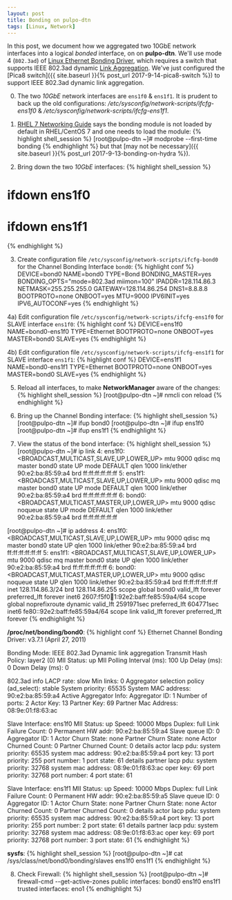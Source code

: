 ```yaml
---
layout: post
title: Bonding on pulpo-dtn
tags: [Linux, Network]
---
```


In this post, we document how we aggregated two 10GbE network interfaces into a logical *bonded* interface, on on **pulpo-dtn**.<!-- more --> We'll use mode 4 (`802.3ad`) of [Linux Ethernet Bonding Driver](https://www.kernel.org/doc/Documentation/networking/bonding.txt), which requires a switch that supports IEEE 802.3ad dynamic [Link Aggregation](https://en.wikipedia.org/wiki/Link_aggregation). We've just configured the [Pica8 switch]({{ site.baseurl }}{% post_url 2017-9-14-pica8-switch %}) to support IEEE 802.3ad dynamic link aggregation.

0) The two *10GbE* network interfaces are `ens1f0` & `ens1f1`. It is prudent to back up the old configurations: */etc/sysconfig/network-scripts/ifcfg-ens1f0* & */etc/sysconfig/network-scripts/ifcfg-ens1f1*.

1) [RHEL 7 Networking Guide](https://access.redhat.com/documentation/en-us/red_hat_enterprise_linux/7/html/networking_guide/sec-network_bonding_using_the_command_line_interface) says the bonding module is not loaded by default in RHEL/CentOS 7 and one needs to load the module:
{% highlight shell_session %}
[root@pulpo-dtn ~]# modprobe --first-time bonding
{% endhighlight %}
but that [may not be necessary]({{ site.baseurl }}{% post_url 2017-9-13-bonding-on-hydra %}).

2) Bring down the two *10GbE* interfaces:
{% highlight shell_session %}
# ifdown ens1f0
# ifdown ens1f1
{% endhighlight %}

3) Create configuration file `/etc/sysconfig/network-scripts/ifcfg-bond0` for the Channel Bonding Interface `bond0`:
{% highlight conf %}
DEVICE=bond0
NAME=bond0
TYPE=Bond
BONDING_MASTER=yes
BONDING_OPTS="mode=802.3ad miimon=100"
IPADDR=128.114.86.3
NETMASK=255.255.255.0
GATEWAY=128.114.86.254
DNS1=8.8.8.8
BOOTPROTO=none
ONBOOT=yes
MTU=9000
IPV6INIT=yes
IPV6_AUTOCONF=yes
{% endhighlight %}

4a) Edit configuration file `/etc/sysconfig/network-scripts/ifcfg-ens1f0` for SLAVE interface `ens1f0`:
{% highlight conf %}
DEVICE=ens1f0
NAME=bond0-ens1f0
TYPE=Ethernet
BOOTPROTO=none
ONBOOT=yes
MASTER=bond0
SLAVE=yes
{% endhighlight %}

4b) Edit configuration file `/etc/sysconfig/network-scripts/ifcfg-ens1f1` for SLAVE interface `ens1f1`:
{% highlight conf %}
DEVICE=ens1f1
NAME=bond0-ens1f1
TYPE=Ethernet
BOOTPROTO=none
ONBOOT=yes
MASTER=bond0
SLAVE=yes
{% endhighlight %}

5) Reload all interfaces, to make **NetworkManager** aware of the changes:
{% highlight shell_session %}
[root@pulpo-dtn ~]# nmcli con reload
{% endhighlight %}

6) Bring up the Channel Bonding interface:
{% highlight shell_session %}
[root@pulpo-dtn ~]# ifup bond0
[root@pulpo-dtn ~]# ifup ens1f0
[root@pulpo-dtn ~]# ifup ens1f1
{% endhighlight %}

7) View the status of the bond interface:
{% highlight shell_session %}
[root@pulpo-dtn ~]# ip link
4: ens1f0: <BROADCAST,MULTICAST,SLAVE,UP,LOWER_UP> mtu 9000 qdisc mq master bond0 state UP mode DEFAULT qlen 1000
    link/ether 90:e2:ba:85:59:a4 brd ff:ff:ff:ff:ff:ff
5: ens1f1: <BROADCAST,MULTICAST,SLAVE,UP,LOWER_UP> mtu 9000 qdisc mq master bond0 state UP mode DEFAULT qlen 1000
    link/ether 90:e2:ba:85:59:a4 brd ff:ff:ff:ff:ff:ff
6: bond0: <BROADCAST,MULTICAST,MASTER,UP,LOWER_UP> mtu 9000 qdisc noqueue state UP mode DEFAULT qlen 1000
    link/ether 90:e2:ba:85:59:a4 brd ff:ff:ff:ff:ff:ff

[root@pulpo-dtn ~]# ip address
4: ens1f0: <BROADCAST,MULTICAST,SLAVE,UP,LOWER_UP> mtu 9000 qdisc mq master bond0 state UP qlen 1000
link/ether 90:e2:ba:85:59:a4 brd ff:ff:ff:ff:ff:ff
5: ens1f1: <BROADCAST,MULTICAST,SLAVE,UP,LOWER_UP> mtu 9000 qdisc mq master bond0 state UP qlen 1000
link/ether 90:e2:ba:85:59:a4 brd ff:ff:ff:ff:ff:ff
6: bond0: <BROADCAST,MULTICAST,MASTER,UP,LOWER_UP> mtu 9000 qdisc noqueue state UP qlen 1000
link/ether 90:e2:ba:85:59:a4 brd ff:ff:ff:ff:ff:ff
inet 128.114.86.3/24 brd 128.114.86.255 scope global bond0
   valid_lft forever preferred_lft forever
inet6 2607:f5f0:100:1:92e2:baff:fe85:59a4/64 scope global noprefixroute dynamic
   valid_lft 2591971sec preferred_lft 604771sec
inet6 fe80::92e2:baff:fe85:59a4/64 scope link
   valid_lft forever preferred_lft forever
{% endhighlight %}

**/proc/net/bonding/bond0**:
{% highlight conf %}
Ethernet Channel Bonding Driver: v3.7.1 (April 27, 2011)

Bonding Mode: IEEE 802.3ad Dynamic link aggregation
Transmit Hash Policy: layer2 (0)
MII Status: up
MII Polling Interval (ms): 100
Up Delay (ms): 0
Down Delay (ms): 0

802.3ad info
LACP rate: slow
Min links: 0
Aggregator selection policy (ad_select): stable
System priority: 65535
System MAC address: 90:e2:ba:85:59:a4
Active Aggregator Info:
        Aggregator ID: 1
        Number of ports: 2
        Actor Key: 13
        Partner Key: 69
        Partner Mac Address: 08:9e:01:f8:63:ac

Slave Interface: ens1f0
MII Status: up
Speed: 10000 Mbps
Duplex: full
Link Failure Count: 0
Permanent HW addr: 90:e2:ba:85:59:a4
Slave queue ID: 0
Aggregator ID: 1
Actor Churn State: none
Partner Churn State: none
Actor Churned Count: 0
Partner Churned Count: 0
details actor lacp pdu:
    system priority: 65535
    system mac address: 90:e2:ba:85:59:a4
    port key: 13
    port priority: 255
    port number: 1
    port state: 61
details partner lacp pdu:
    system priority: 32768
    system mac address: 08:9e:01:f8:63:ac
    oper key: 69
    port priority: 32768
    port number: 4
    port state: 61

Slave Interface: ens1f1
MII Status: up
Speed: 10000 Mbps
Duplex: full
Link Failure Count: 0
Permanent HW addr: 90:e2:ba:85:59:a5
Slave queue ID: 0
Aggregator ID: 1
Actor Churn State: none
Partner Churn State: none
Actor Churned Count: 0
Partner Churned Count: 0
details actor lacp pdu:
    system priority: 65535
    system mac address: 90:e2:ba:85:59:a4
    port key: 13
    port priority: 255
    port number: 2
    port state: 61
details partner lacp pdu:
    system priority: 32768
    system mac address: 08:9e:01:f8:63:ac
    oper key: 69
    port priority: 32768
    port number: 3
    port state: 61
{% endhighlight %}

**sysfs**:
{% highlight shell_session %}
[root@pulpo-dtn ~]# cat /sys/class/net/bond0/bonding/slaves
ens1f0 ens1f1
{% endhighlight %}    

8) Check Firewall:
{% highlight shell_session %}
[root@pulpo-dtn ~]# firewall-cmd --get-active-zones
public
  interfaces: bond0 ens1f0 ens1f1
trusted
  interfaces: eno1
{% endhighlight %}
